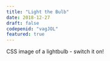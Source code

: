 ```yaml
---
title: "Light the Bulb"
date: 2018-12-27
draft: false
codepenid: "vagJOL"
featured: true
---
```


CSS image of a lightbulb - switch it on!